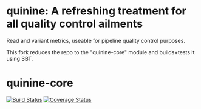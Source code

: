 # quinine: A refreshing treatment for all quality control ailments

Read and variant metrics, useable for pipeline quality control purposes.

This fork reduces the repo to the "quinine-core" module and builds+tests it using SBT.

# quinine-core

[![Build Status](https://travis-ci.org/hammerlab/quinine.svg?branch=sbt)](https://travis-ci.org/hammerlab/quinine)
[![Coverage Status](https://coveralls.io/repos/github/hammerlab/quinine/badge.svg?branch=sbt)](https://coveralls.io/github/hammerlab/quinine?branch=sbt)

